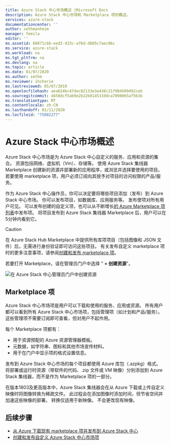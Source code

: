 ```yaml
---
title: Azure Stack 中心市场概述 |Microsoft Docs
description: Azure Stack 中心市场和 Marketplace 项的概述。
services: azure-stack
documentationcenter: ''
author: sethmanheim
manager: femila
editor: ''
ms.assetid: 60871cbb-eed2-433c-a76d-d605c7aec06c
ms.service: azure-stack
ms.workload: na
ms.tgt_pltfrm: na
ms.devlang: na
ms.topic: article
ms.date: 01/07/2020
ms.author: sethm
ms.reviewer: ihcherie
ms.lastreviewed: 05/07/2019
ms.openlocfilehash: aea624bc47dec82133e3a438c21f984509492ceb
ms.sourcegitcommit: d450dcf5ab9e2b22b8145319dca7098065af563b
ms.translationtype: MT
ms.contentlocale: zh-CN
ms.lasthandoff: 01/11/2020
ms.locfileid: "75882277"
---
```

# <a name="azure-stack-hub-marketplace-overview"></a>Azure Stack 中心市场概述

Azure Stack 中心市场是为 Azure Stack 中心自定义的服务、应用和资源的集合。 资源包括网络、虚拟机（Vm）、存储等。 使用 Azure Stack 集线器 Marketplace 创建新的资源并部署新的应用程序，或浏览并选择要使用的项目。 若要使用 marketplace 项，用户必须订阅向其授予对项目的访问权限的产品/服务。

作为 Azure Stack 中心操作员，你可以决定要将哪些项目添加（发布）到 Azure Stack 中心市场。 你可以发布项目，如数据库、应用服务等。 发布使项对所有用户可见。 可以发布创建的自定义项，也可以从不断增长[的 Azure Marketplace 项列表](azure-stack-marketplace-azure-items.md)中发布项。 将项目发布到 Azure Stack 集线器 Marketplace 后，用户可以在5分钟内看到它。

> [!CAUTION]  
> 在 Azure Stack Hub Marketplace 中提供所有库项项目（包括图像和 JSON 文件）后，无需进行身份验证即可访问这些项目。 有关发布自定义 marketplace 项时的更多注意事项，请参阅[创建和发布 marketplace 项](azure-stack-create-and-publish-marketplace-item.md)。

若要打开 Marketplace，请在管理员门户中选择 " **+ 创建资源**"。

![在 Azure Stack 中心管理员门户中创建资源](media/azure-stack-marketplace/marketplace1.png)

## <a name="marketplace-items"></a>Marketplace 项

Azure Stack 中心市场项是用户可以下载和使用的服务、应用或资源。 所有用户都可以看到所有 Azure Stack 中心市场项，包括管理项（如计划和产品/服务）。 这些管理项不需要订阅即可查看，但对用户不起作用。

每个 Marketplace 项都有：

* 用于资源预配的 Azure 资源管理器模板。
* 元数据，如字符串、图标和其他市场宣传材料。
* 用于在门户中显示项的格式设置信息。

发布到 Azure Stack 中心市场的每个项目都使用 Azure 库包（.azpkg）格式。 将部署或运行时资源（带软件的代码、.zip 文件或 VM 映像）分别添加到 Azure Stack 集线器，而不是作为 Marketplace 项的一部分。

在版本1803及更高版本中，Azure Stack 集线器会在从 Azure 下载或上传自定义映像时将图像转换为稀疏文件。 此过程会在添加图像时添加时间，但节省空间并加速这些映像的部署。 转换仅适用于新映像。 不会更改现有映像。

## <a name="next-steps"></a>后续步骤

* [从 Azure 下载现有 marketplace 项并发布到 Azure Stack 中心](azure-stack-download-azure-marketplace-item.md)  
* [创建和发布自定义 Azure Stack 中心市场项](azure-stack-create-and-publish-marketplace-item.md)
